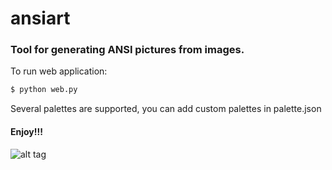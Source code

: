 # ansiart
### Tool for generating ANSI pictures from images.

To run web application:
  ```sh
$ python web.py
```
Several palettes are supported, you can add custom palettes in palette.json

#### Enjoy!!!

![alt tag](https://raw.githubusercontent.com/vitaliylevitskiand/ansiart/simple/static/einstein.png)
